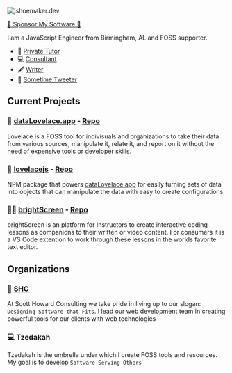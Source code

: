 ![jshoemaker.dev](https://pbs.twimg.com/profile_banners/3178387637/1587612978/1500x500)


[💜 Sponsor My Software 💜](https://github.com/sponsors/joshuashoemaker)

I am a JavaScript Engineer from Birmingham, AL and FOSS supporter.

- 🏫 [Private Tutor](https://www.wyzant.com/Tutors/WebDevWithJoshua)
- 💻 [Consultant](https://scotthowardconsulting.com/)
- 🖋 [Writer](https://medium.com/@JShoemakerDev)
- 🦚 [Sometime Tweeter](https://twitter.com/JShoemakerDev)


## Current Projects

### 🚀 [dataLovelace.app](https://datalovelace.app) - [Repo](https://github.com/joshuashoemaker/datalovelace)
Lovelace is a FOSS tool for indivisuals and organizations to take their data from various sources, manipulate it, relate it, and report on it without the need of expensive tools or developer skills.

### 🎁 [lovelacejs](https://www.npmjs.com/package/lovelacejs) - [Repo](https://github.com/joshuashoemaker/lovelacejs)
NPM package that powers [dataLovelace.app](https://datalovelace) for easily turning sets of data into objects that can manipulate the data with easy to create configurations.

### 👩‍💻 [brightScreen](https://marketplace.visualstudio.com/items?itemName=Tzedakah.brightscreen) - [Repo](https://github.com/joshuashoemaker/brightScreen)
brightScreen is an platform for Instructors to create interactive coding lessons as companions to their written or video content. For consumers it is a VS Code extention to work through these lessons in the worlds favorite text editor.

## Organizations

### 🏢 [SHC](https://scotthowardconsulting.com/)
At Scott Howard Consulting we take pride in living up to our slogan: `Designing Software that Fits`. I lead our web development team in creating powerful tools for our clients with web technologies

### 💻 Tzedakah
Tzedakah is the umbrella under which I create FOSS tools and resources. My goal is to develop `Software Serving Others`
